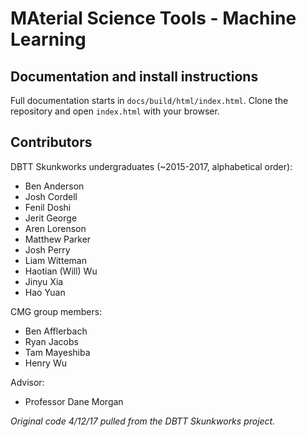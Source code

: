 # MAterial Science Tools - Machine Learning 

## Documentation and install instructions

Full documentation starts in `docs/build/html/index.html`.
Clone the repository and open `index.html` with your browser.

## Contributors

DBTT Skunkworks undergraduates (~2015-2017, alphabetical order):
*   Ben Anderson
*   Josh Cordell
*   Fenil Doshi
*   Jerit George
*   Aren Lorenson
*   Matthew Parker
*   Josh Perry
*   Liam Witteman
*   Haotian (Will) Wu
*   Jinyu Xia
*   Hao Yuan

CMG group members:
*   Ben Afflerbach
*   Ryan Jacobs
*   Tam Mayeshiba
*   Henry Wu

Advisor:
*   Professor Dane Morgan

_Original code 4/12/17 pulled from the DBTT Skunkworks project._

